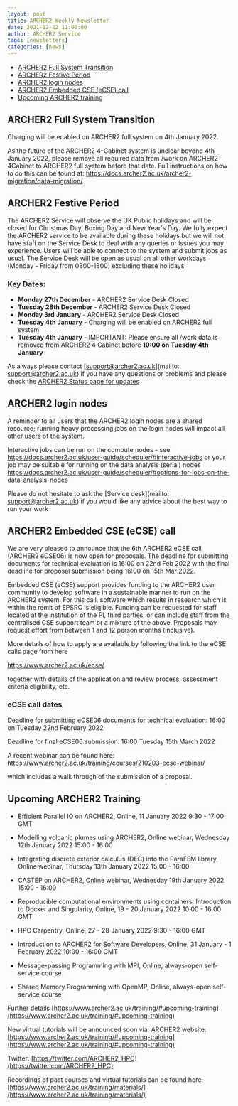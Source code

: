 ```yaml
---
layout: post
title: ARCHER2 Weekly Newsletter
date: 2021-12-22 11:00:00
author: ARCHER2 Service
tags: [newsletters] 
categories: [news]
---
```


- [ARCHER2 Full System Transition](#archer2-full-system-transition)
- [ARCHER2 Festive Period](#archer2-festive-period)
- [ARCHER2 login nodes](#archer2-login-nodes)
- [ARCHER2 Embedded CSE (eCSE) call](#archer2-embedded-cse-ecse-call)
- [Upcoming ARCHER2 training](#upcoming-archer2-training) 


## ARCHER2 Full System Transition

Charging will be enabled on ARCHER2 full system on 4th January 2022.

As the future of the ARCHER2 4-Cabinet system is unclear beyond 4th January 2022, please remove all required data from /work on ARCHER2 4Cabinet to ARCHER2 full system before that date. Full instructions on how to do this can be found at:
<https://docs.archer2.ac.uk/archer2-migration/data-migration/>


## ARCHER2 Festive Period

The ARCHER2 Service will observe the UK Public holidays and will be closed for Christmas Day, Boxing Day and New Year's Day. We fully expect the ARCHER2 service to be available during these holidays but we will not have staff on the Service Desk to deal with any queries or issues you may experience. Users will be able to connect to the system and submit jobs as usual. The Service Desk will be open as usual on all other workdays (Monday - Friday from 0800-1800) excluding these holidays.

### Key Dates:
- **Monday 27th December** - ARCHER2 Service Desk Closed 
- **Tuesday 28th December** - ARCHER2 Service Desk Closed 
- **Monday 3rd January** - ARCHER2 Service Desk Closed 
- **Tuesday 4th January** - Charging will be enabled on ARCHER2 full system 
- **Tuesday 4th January** - IMPORTANT: Please ensure all /work data is removed from ARCHER2 4 Cabinet before **10:00 on Tuesday 4th January**

As always please contact [support@archer2.ac.uk](mailto: support@archer2.ac.uk) if you have any questions or problems and please check the [ARCHER2 Status page for updates](https://www.archer2.ac.uk/support-access/status.html) 


## ARCHER2 login nodes

A reminder to all users that the ARCHER2 login nodes are a shared resource; running heavy processing jobs on the login nodes will impact all other users of the system.

Interactive jobs can be run on the compute nodes - see
<https://docs.archer2.ac.uk/user-guide/scheduler/#interactive-jobs>
or your job may be suitable for running on the data analysis (serial) nodes
<https://docs.archer2.ac.uk/user-guide/scheduler/#options-for-jobs-on-the-data-analysis-nodes>

Please do not hesitate to ask the [Service desk](mailto: support@archer2.ac.uk) if you would like any advice about the best way to run your work


## ARCHER2 Embedded CSE (eCSE) call

We are very pleased to announce that the 6th ARCHER2 eCSE call (ARCHER2 eCSE06) is now open for proposals. The deadline for submitting documents for technical evaluation is 16:00 on 22nd Feb 2022 with the final deadline for proposal submission being 16:00 on 15th Mar 2022.

Embedded CSE (eCSE) support provides funding to the ARCHER2 user community to develop software in a sustainable manner to run on the ARCHER2 system. For this call, software which results in research which is within the remit of EPSRC is eligible. Funding can be requested for staff located at the institution of the PI, third parties, or can include staff from the centralised CSE support team or a mixture of the above. Proposals may request effort from between 1 and 12 person months (inclusive).

More details of how to apply are available by following the link to the eCSE calls page from here

<https://www.archer2.ac.uk/ecse/>

together with details of the application and review process, assessment criteria eligibility, etc.

### eCSE call dates


Deadline for submitting eCSE06 documents for technical evaluation: 16:00 on Tuesday 22nd February 2022

Deadline for final eCSE06 submission: 16:00 Tuesday 15th March 2022

A recent webinar can be found here:
<https://www.archer2.ac.uk/training/courses/210203-ecse-webinar/>

which includes a walk through of the submission of a proposal.



## Upcoming ARCHER2 Training

- Efficient Parallel IO on ARCHER2, Online, 11 January 2022 9:30 - 17:00 GMT
- Modelling volcanic plumes using ARCHER2, Online webinar, Wednesday 12th January 2022 15:00 - 16:00 
- Integrating discrete exterior calculus (DEC) into the ParaFEM library, Online webinar, Thursday 13th January 2022 15:00 - 16:00 
- CASTEP on ARCHER2, Online webinar, Wednesday 19th January 2022 15:00 - 16:00 

- Reproducible computational environments using containers: Introduction to Docker and Singularity, 	Online, 19 - 20 January 2022 10:00 - 16:00 GMT 	
- HPC Carpentry, Online, 27 - 28 January 2022 9:30 - 16:00 GMT
- Introduction to ARCHER2 for Software Developers, Online, 31 January - 1 February 2022 10:00 - 16:00 GMT 
- Message-passing Programming with MPI, Online, always-open self-service course
- Shared Memory Programming with OpenMP, Online, always-open self-service course


Further details [https://www.archer2.ac.uk/training/#upcoming-training](https://www.archer2.ac.uk/training/#upcoming-training)

New virtual tutorials will be announced soon via: ARCHER2 website: [https://www.archer2.ac.uk/training/#upcoming-training](https://www.archer2.ac.uk/training/#upcoming-training)

Twitter: [https://twitter.com/ARCHER2_HPC](https://twitter.com/ARCHER2_HPC)

Recordings of past courses and virtual tutorials can be found here: [https://www.archer2.ac.uk/training/materials/](https://www.archer2.ac.uk/training/materials/)
